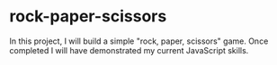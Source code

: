 # rock-paper-scissors

In this project, I will build a simple "rock, paper, scissors" game. Once completed I will have demonstrated my current JavaScript skills. 